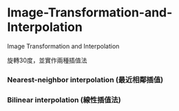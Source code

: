 # Image-Transformation-and-Interpolation
Image Transformation and Interpolation

旋轉30度，並實作兩種插值法

### Nearest-neighbor interpolation (最近相鄰插值)

### Bilinear interpolation (線性插值法)
